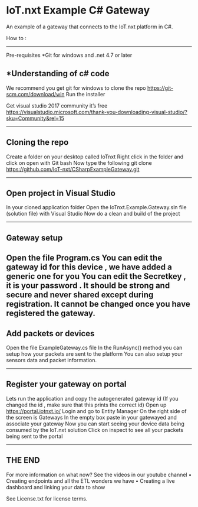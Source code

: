 # IoT.nxt Example C# Gateway

An example of a gateway that connects to the IoT.nxt platform in C#.

How to : 

-----------------------------------------------
Pre-requisites 
*Git for windows and .net 4.7 or later 

*Understanding of c# code
-------------------------------------------------

We recommend you get git for windows to clone the repo 
https://git-scm.com/download/win 
Run the installer 

Get visual studio 2017 community it’s free
https://visualstudio.microsoft.com/thank-you-downloading-visual-studio/?sku=Community&rel=15

----------------------------
Cloning the repo
----------------------------
Create a folder on your desktop called IoTnxt
Right click in the folder and click on open with Git bash 
Now type the following
git clone https://github.com/IoT-nxt/CSharpExampleGateway.git 

----------------------------------------
Open project in Visual Studio
----------------------------------------
In your cloned application folder 
Open the IoTnxt.Example.Gateway.sln file (solution file) with Visual Studio 
Now do a clean and build of the project 

-----------------------------------------
Gateway setup
-----------------------------------------
Open the file Program.cs
You can edit the gateway id for this device , we have added a generic one for you 
You can edit the Secretkey , it is your password . It should be strong and secure and never shared except during registration. It cannot be changed once you have registered the gateway.
------------------------------------------
Add packets or devices 
------------------------------------------
Open the file ExampleGateway.cs file 
In the RunAsync() method you can setup how your packets are sent to the platform 
You can also setup your sensors data and packet information. 

------------------------------------------
Register your gateway on portal
-------------------------------------------
Lets run the application and copy the autogenerated gateway id 
(If you changed the id , make sure that this prints the correct id) 
Open up https://portal.iotnxt.io/
Login and go to Entity Manager
On the right side of the screen is Gateways 
In the empty box paste in your gatewayed and associate your gateway 
Now you can start seeing your device data being consumed by the IoT.nxt solution 
Click on inspect to see all your packets being sent to the portal 

----------------------
THE END
----------------------

For more information on what now? See the videos in our youtube channel 
•	Creating endpoints and all the ETL wonders we have 
•	Creating a live dashboard and linking your data to show

See License.txt for license terms.
